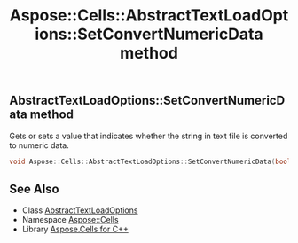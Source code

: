 ﻿---
title: Aspose::Cells::AbstractTextLoadOptions::SetConvertNumericData method
linktitle: SetConvertNumericData
second_title: Aspose.Cells for C++ API Reference
description: 'Aspose::Cells::AbstractTextLoadOptions::SetConvertNumericData method. Gets or sets a value that indicates whether the string in text file is converted to numeric data in C++.'
type: docs
weight: 1100
url: /cpp/aspose.cells/abstracttextloadoptions/setconvertnumericdata/
---
## AbstractTextLoadOptions::SetConvertNumericData method


Gets or sets a value that indicates whether the string in text file is converted to numeric data.

```cpp
void Aspose::Cells::AbstractTextLoadOptions::SetConvertNumericData(bool value)
```

## See Also

* Class [AbstractTextLoadOptions](../)
* Namespace [Aspose::Cells](../../)
* Library [Aspose.Cells for C++](../../../)
